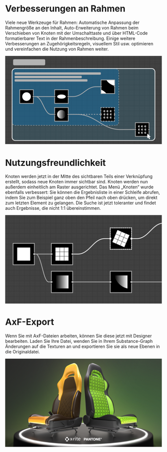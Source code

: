 # Verbesserungen an Rahmen
Viele neue Werkzeuge für Rahmen: Automatische Anpassung der Rahmengröße an den Inhalt, Auto-Erweiterung von Rahmen beim Verschieben von Knoten mit der Umschalttaste und über HTML-Code formatierbarer Text in der Rahmenbeschreibung.
Einige weitere Verbesserungen an Zugehörigkeitsregeln, visuellem Stil usw. optimieren und vereinfachen die Nutzung von Rahmen weiter.

![visual](feature_1.png)

# Nutzungsfreundlichkeit
Knoten werden jetzt in der Mitte des sichtbaren Teils einer Verknüpfung erstellt, sodass neue Knoten immer sichtbar sind. Knoten werden nun außerdem einheitlich am Raster ausgerichtet.
Das Menü „Knoten“ wurde ebenfalls verbessert: Sie können die Ergebnisliste in einer Schleife abrufen, indem Sie zum Beispiel ganz oben den Pfeil nach oben drücken, um direkt zum letzten Element zu gelangen. Die Suche ist jetzt toleranter und findet auch Ergebnisse, die nicht 1:1 übereinstimmen.

![visual](feature_2.png)

# AxF-Export
Wenn Sie mit AxF-Dateien arbeiten, können Sie diese jetzt mit Designer bearbeiten. Laden Sie Ihre Datei, wenden Sie in Ihrem Substance-Graph Änderungen auf die Texturen an und exportieren Sie sie als neue Ebenen in die Originaldatei.

![visual](feature_3.png)